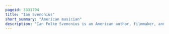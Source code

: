 ```yaml
---
pageid: 3331794
title: "Ian Svenonius"
short_summary: "American musician"
description: "Ian Folke Svenonius is an American author, filmmaker, and musician with various Washington, D. C. -based Punk Bands including Nation of Ulysses, the Make-Up, Weird War, Xyz, Too Much, Escape-Ism, and Chain & the Gang. Between his numerous Projects, Svenonius has released more than 22 full-length Albums and over 20 Singles, Eps, and Splits. A published Author and online Talk Show Host, Svenonius' Projects Share a tongue-in-cheek, radical left political Ideology."
---
```

